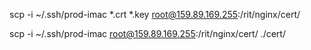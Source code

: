 scp -i ~/.ssh/prod-imac *.crt *.key root@159.89.169.255:/rit/nginx/cert/

scp -i ~/.ssh/prod-imac root@159.89.169.255:/rit/nginx/cert/ ./cert/



